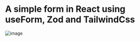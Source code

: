 # A simple form in React using useForm, Zod and TailwindCss

![image](https://user-images.githubusercontent.com/62969620/231488560-83352e78-f54d-41ac-b3e5-4b3bfb693370.png)
